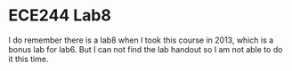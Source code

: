 # ECE244 Lab8

I do remember there is a lab8 when I took this course in 2013, which is a bonus lab for lab6. But I can not find the lab handout so I am not able to do it this time.
